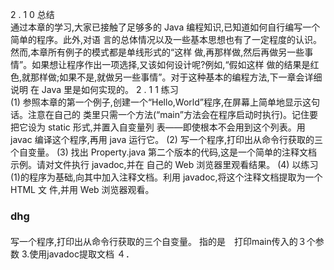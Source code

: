 2 . 1 0   总结  
通过本章的学习,大家已接触了足够多的 Java 编程知识,已知道如何自行编写一个简单的程序。此外,对语
言的总体情况以及一些基本思想也有了一定程度的认识。然而,本章所有例子的模式都是单线形式的“这样
做,再那样做,然后再做另一些事情”。如果想让程序作出一项选择,又该如何设计呢?例如,“假如这样
做的结果是红色,就那样做;如果不是,就做另一些事情”。对于这种基本的编程方法,下一章会详细说明
在 Java 里是如何实现的。 
2 . 1 1   练习  
(1) 参照本章的第一个例子,创建一个“Hello,World”程序,在屏幕上简单地显示这句话。注意在自己的
类里只需一个方法(“main”方法会在程序启动时执行)。记住要把它设为 static 形式,并置入自变量列
表——即使根本不会用到这个列表。用 javac 编译这个程序,再用 java 运行它。 
(2) 写一个程序,打印出从命令行获取的三个自变量。 
(3) 找出 Property.java 第二个版本的代码,这是一个简单的注释文档示例。请对文件执行 javadoc,并在
自己的 Web 浏览器里观看结果。 
(4) 以练习(1)的程序为基础,向其中加入注释文档。利用 javadoc,将这个注释文档提取为一个 HTML 文
件,并用 Web 浏览器观看。 

### dhg
#### 
写一个程序,打印出从命令行获取的三个自变量。  指的是　打印main传入的３个参数
3.使用javadoc提取文档
４．